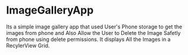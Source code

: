 # ImageGalleryApp
Its a simple image gallery app that used User's Phone storage to get the images from phone and Also Allow the User to Delete the Image Safetly from phone using delete permissions.
It displays All the Images in a RecylerView Grid.
